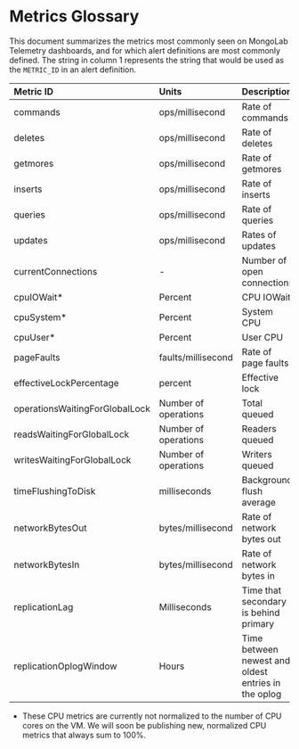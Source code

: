 # Metrics Glossary

This document summarizes the metrics most commonly seen on MongoLab Telemetry dashboards, and for which alert definitions are most commonly defined.
The string in column 1 represents the string that would be used as the `METRIC_ID` in an alert definition.

| Metric ID | Units | Description |
| :--------- | :----- | :----------- |
| commands | ops/millisecond | Rate of commands |
| deletes | ops/millisecond | Rate of deletes |
| getmores | ops/millisecond | Rate of getmores |
| inserts | ops/millisecond | Rate of inserts |
| queries | ops/millisecond | Rate of queries |
| updates | ops/millisecond | Rates of updates |
| currentConnections | - | Number of open connections |
| cpuIOWait* | Percent | CPU IOWait
| cpuSystem* | Percent | System CPU
| cpuUser* | Percent | User CPU
| pageFaults | faults/millisecond | Rate of page faults |
| effectiveLockPercentage | percent | Effective lock |
| operationsWaitingForGlobalLock | Number of operations | Total queued
| readsWaitingForGlobalLock | Number of operations | Readers queued
| writesWaitingForGlobalLock | Number of operations | Writers queued
| timeFlushingToDisk | milliseconds | Background flush average |
| networkBytesOut | bytes/millisecond | Rate of network bytes out
| networkBytesIn | bytes/millisecond | Rate of network bytes in
| replicationLag | Milliseconds | Time that secondary is behind primary
| replicationOplogWindow | Hours | Time between newest and oldest entries in the oplog

* These CPU metrics are currently not normalized to the number of CPU cores on the VM. We will soon be publishing new, normalized CPU metrics that always sum to 100%.

